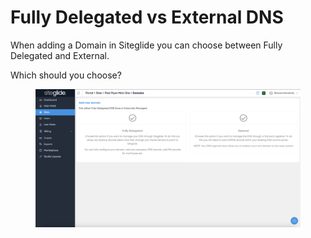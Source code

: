 # Fully Delegated vs External DNS

When adding a Domain in Siteglide you can choose between Fully Delegated and External.&#x20;

Which should you choose?

<figure><img src="../../../.gitbook/assets/Siteglide-Site-Domains-Add-Choose-Type.png" alt=""><figcaption></figcaption></figure>

